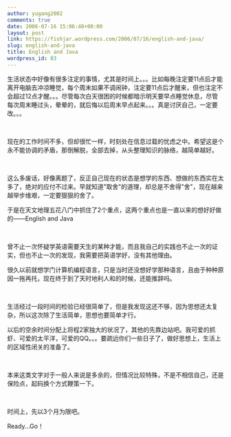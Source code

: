```yaml
---
author: yugang2002
comments: true
date: 2006-07-16 15:06:48+00:00
layout: post
link: https://fishjar.wordpress.com/2006/07/16/english-and-java/
slug: english-and-java
title: English and Java
wordpress_id: 83
---
```


生活状态中好像有很多注定的事情，尤其是时间上。。。比如每晚注定要11点后才能离开电脑去冲凉睡觉，每个周末如果不调闹钟，注定要11点后才醒来，但也注定不会超过12点才醒。。。尽管每次白天很困的时候都暗示明天要早点睡觉休息，尽管每次周末睡过头，晕晕的，就后悔以后周末早点起来。。。真是讨厌自己，一定要改。。。




 




现在的工作时间不多，但却很忙一样，时刻处在信息过载的忧虑之中。希望这是个永不能协调的矛盾，那倒解脱，全部去掉，从头整理知识的脉络，越简单越好。




 




这么多废话，好像离题了，反正自己现在的状态是想学的东西、想做的东西实在太多了，绝对的应付不过来。早就知道"取舍"的道理，却总是不舍得"舍"，现在越来越举步维艰，一定要狠狠的舍了。




于是在天文地理五花八门中抓住了2个重点，这两个重点也是一直以来的想好好做的——English and Java




 




曾不止一次怀疑学英语需要天生的某种才能，而且我自己的实践也不止一次的证实，但也不止一次的发现，我需要把英语学好，没有其他理由。




很久以前就想学门计算机编程语言，只是当时还没想好学那种语言，且由于种种原因一拖再托，现在终于到了天时地利人和的时候，还能推辞吗。




 




生活经过一段时间的检验已经很简单了，但是我发现这还不够，因为思想还太复杂，所以这次除了生活简单，思想也要简单才行。




以后的空余时间分配上将程2家独大的状况了，其他的先靠边站吧。我可爱的抓虾、可爱的太平洋，可爱的QQ。。。要疏远你们一些日子了，做好思想上，生活上的区域性闭关的准备了。




 




本来这类文字对于一般人来说是多余的，但情况比较特殊，不是不相信自己，还是保险点，起码换个方式鞭策一下。




 




时间上，先以3个月为限吧。




Ready...Go！
